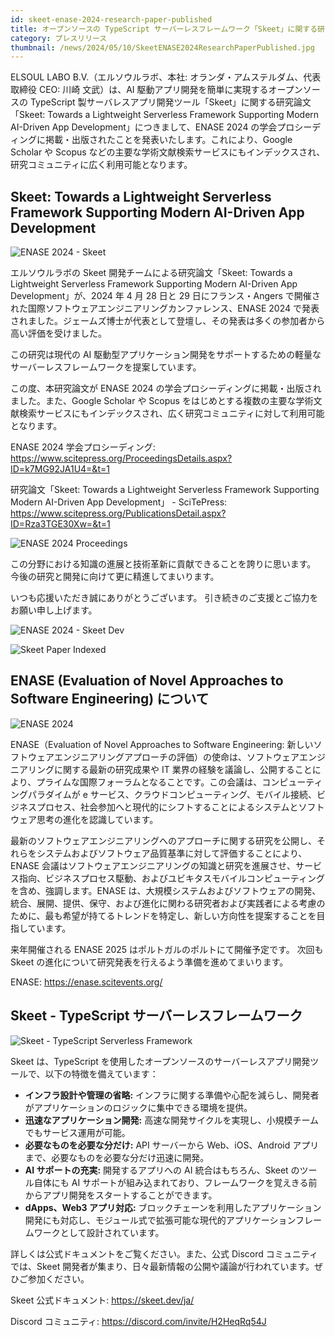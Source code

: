 ```yaml
---
id: skeet-enase-2024-research-paper-published
title: オープンソースの TypeScript サーバーレスフレームワーク「Skeet」に関する研究論文が出版されました
category: プレスリリース
thumbnail: /news/2024/05/10/SkeetENASE2024ResearchPaperPublished.jpg
---
```


ELSOUL LABO B.V.（エルソウルラボ、本社: オランダ・アムステルダム、代表取締役
CEO: 川崎 文武）は、AI 駆動アプリ開発を簡単に実現するオープンソースの TypeScript
製サーバレスアプリ開発ツール「Skeet」に関する研究論文「Skeet: Towards a
Lightweight Serverless Framework Supporting Modern AI-Driven App
Development」につきまして、ENASE 2024
の学会プロシーディングに掲載・出版されたことを発表いたします。これにより、Google
Scholar や Scopus
などの主要な学術文献検索サービスにもインデックスされ、研究コミュニティに広く利用可能となります。

## Skeet: Towards a Lightweight Serverless Framework Supporting Modern AI-Driven App Development

![ENASE 2024 - Skeet](/news/2024/05/10/SkeetENASE2024PaperSciTePress.jpg)

エルソウルラボの Skeet 開発チームによる研究論文「Skeet: Towards a Lightweight
Serverless Framework Supporting Modern AI-Driven App Development」が、2024 年 4
月 28 日と 29 日にフランス・Angers
で開催された国際ソフトウェアエンジニアリングカンファレンス、ENASE 2024
で発表されました。ジェームズ博士が代表として登壇し、その発表は多くの参加者から高い評価を受けました。

この研究は現代の AI
駆動型アプリケーション開発をサポートするための軽量なサーバーレスフレームワークを提案しています。

この度、本研究論文が ENASE 2024
の学会プロシーディングに掲載・出版されました。また、Google Scholar や Scopus
をはじめとする複数の主要な学術文献検索サービスにもインデックスされ、広く研究コミュニティに対して利用可能となります。

ENASE 2024 学会プロシーディング:
https://www.scitepress.org/ProceedingsDetails.aspx?ID=k7MG92JA1U4=&t=1

研究論文「Skeet: Towards a Lightweight Serverless Framework Supporting Modern
AI-Driven App Development」 - SciTePress:
https://www.scitepress.org/PublicationsDetail.aspx?ID=Rza3TGE30Xw=&t=1

![ENASE 2024 Proceedings](/news/2024/05/10/ENASE2024proceeding.jpg)

この分野における知識の進展と技術革新に貢献できることを誇りに思います。
今後の研究と開発に向けて更に精進してまいります。

いつも応援いただき誠にありがとうございます。
引き続きのご支援とご協力をお願い申し上げます。

![ENASE 2024 - Skeet Dev](/news/2024/05/02/ENASEelsoulTeam.jpg)

![Skeet Paper Indexed](/news/2024/04/24/ENASE2024AfterTheConference.jpg)

## ENASE (Evaluation of Novel Approaches to Software Engineering) について

![ENASE 2024](/news/2024/03/04/enase2024.jpg)

ENASE（Evaluation of Novel Approaches to Software Engineering:
新しいソフトウェアエンジニアリングアプローチの評価）の使命は、ソフトウェアエンジニアリングに関する最新の研究成果や
IT
業界の経験を議論し、公開することにより、プライムな国際フォーラムとなることです。この会議は、コンピューティングパラダイムが
e
サービス、クラウドコンピューティング、モバイル接続、ビジネスプロセス、社会参加へと現代的にシフトすることによるシステムとソフトウェア思考の進化を認識しています。

最新のソフトウェアエンジニアリングへのアプローチに関する研究を公開し、それらをシステムおよびソフトウェア品質基準に対して評価することにより、ENASE
会議はソフトウェアエンジニアリングの知識と研究を進展させ、サービス指向、ビジネスプロセス駆動、およびユビキタスモバイルコンピューティングを含め、強調します。ENASE
は、大規模システムおよびソフトウェアの開発、統合、展開、提供、保守、および進化に関わる研究者および実践者による考慮のために、最も希望が持てるトレンドを特定し、新しい方向性を提案することを目指しています。

来年開催される ENASE 2025 はポルトガルのポルトにて開催予定です。 次回も Skeet
の進化について研究発表を行えるよう準備を進めてまいります。

ENASE: https://enase.scitevents.org/

## Skeet - TypeScript サーバーレスフレームワーク

![Skeet - TypeScript Serverless Framework](/news/2024/03/01/SkeetV2JA.jpg)

Skeet は、TypeScript
を使用したオープンソースのサーバーレスアプリ開発ツールで、以下の特徴を備えています：

- **インフラ設計や管理の省略:**
  インフラに関する準備や心配を減らし、開発者がアプリケーションのロジックに集中できる環境を提供。
- **迅速なアプリケーション開発:**
  高速な開発サイクルを実現し、小規模チームでもサービス運用が可能。
- **必要なものを必要な分だけ:** API サーバーから Web、iOS、Android
  アプリまで、必要なものを必要な分だけ迅速に開発。
- **AI サポートの充実:** 開発するアプリへの AI 統合はもちろん、Skeet
  のツール自体にも AI
  サポートが組み込まれており、フレームワークを覚えきる前からアプリ開発をスタートすることができます。
- **dApps、Web3 アプリ対応:**
  ブロックチェーンを利用したアプリケーション開発にも対応し、モジュール式で拡張可能な現代的アプリケーションフレームワークとして設計されています。

詳しくは公式ドキュメントをご覧ください。また、公式 Discord
コミュニティでは、Skeet
開発者が集まり、日々最新情報の公開や議論が行われています。ぜひご参加ください。

Skeet 公式ドキュメント: https://skeet.dev/ja/

Discord コミュニティ: https://discord.com/invite/H2HeqRq54J
